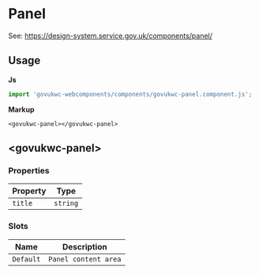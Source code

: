 # Panel

See: https://design-system.service.gov.uk/components/panel/

## Usage

**Js**

```javascript
import 'govukwc-webcomponents/components/govukwc-panel.component.js';
```

**Markup**

```markup
<govukwc-panel></govukwc-panel>
```



## &lt;govukwc-panel&gt;


### Properties

| Property  |  Type     |
|-----------|-----------|
| `title` | `string` |


### Slots

| Name  |  Description     |
|-----------|-----------|
| `Default` | `Panel content area` |



